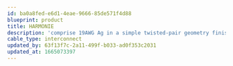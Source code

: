 ```yaml
---
id: ba0a8fed-e6d1-4eae-9666-85de571f4d88
blueprint: product
title: HARMONIE
description: 'comprise 19AWG Ag in a simple twisted-pair geometry finished as a tri-braid. It is evenly balanced, affordable, with fine clarity.'
cable_type: interconnect
updated_by: 63f13f7c-2a11-499f-b033-ad0f353c2031
updated_at: 1665073397
---
```

